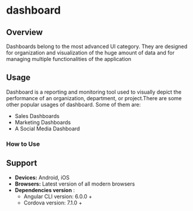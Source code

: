 # dashboard

## Overview

Dashboards belong to the most advanced UI category. They are designed for organization and visualization of the huge amount of data and for managing multiple functionalities of the application

## Usage

Dashboard is a reporting and monitoring tool used to visually depict the performance of an organization, department, or project.There are some other popular usages of dashboard. Some of them are:

* Sales Dashboards 
* Marketing Dashboards 
* A Social Media Dashboard 

### How to Use

## Support

* **Devices:** Android, iOS  
* **Browsers:** Latest version of all modern browsers  
* **Dependencies version**  :
  * Angular CLI version: 6.0.0 +  
  * Cordova version: 7.1.0 +

